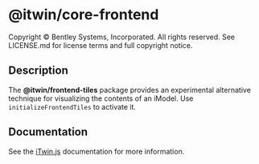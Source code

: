 # @itwin/core-frontend

Copyright © Bentley Systems, Incorporated. All rights reserved. See LICENSE.md for license terms and full copyright notice.

## Description

The __@itwin/frontend-tiles__ package provides an experimental alternative technique for visualizing the contents of an iModel. Use `initializeFrontendTiles` to activate it.

## Documentation

See the [iTwin.js](https://www.itwinjs.org) documentation for more information.

